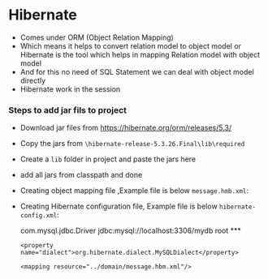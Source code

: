 # Hibernate
- Comes under ORM (Object Relation Mapping)
- Which means it helps to convert relation model to object model or Hibernate is the tool which helps in mapping Relation model with object model
- And for this no need of SQL Statement we can deal with object model directly
- Hibernate work in the session

### Steps to add jar fils to project
- Download jar files from https://hibernate.org/orm/releases/5.3/
- Copy the jars from `\hibernate-release-5.3.26.Final\lib\required`
- Create a `lib` folder in project and paste the jars here
- add all jars from classpath and done

- Creating object mapping file ,Example file is below `message.hmb.xml`:


	<?xml version="1.0" encoding="UTF-8"?>
	<!DOCTYPE hibernate-mapping PUBLIC 
	 "-//HIBERNATE/HIBERNATE MAPPING DTD 3.0//EN"
	 "http://www.hibernate.org/dtd/hibernate-mapping-3.0.dtd">
	 
	<hibernate-mapping>
	 <class name="Message" table="message">
	  <id name="id" column="id">
	   <generator class="native" />
	  </id>
	  <property name="text" column="text" type="string" />
	 </class>
	</hibernate-mapping>

- Creating Hibernate configuration file, Example file is below `hibernate-config.xml`:


	<?xml version="1.0" encoding="UTF-8"?>
	<!DOCTYPE hibernate-configuration PUBLIC 
	 "-//HIBERNATE/HIBERNATE Configuration DTD 3.0//EN"
	 "http://www.hibernate.org/dtd/hibernate-configuration-3.0.dtd">
	 
	<hibernate-configuration>
	 <session-factory>
	  <!--  Database connection settings -->
	  <property name="connection.driver_class">com.mysql.jdbc.Driver</property>
	  <property name="connection.url">jdbc:mysql://localhost:3306/mydb</property>
	  <property name="connection.username">root</property>
	  <property name="connection.password">***</property>
	 
	  <property name="dialect">org.hibernate.dialect.MySQLDialect</property>
	 
	  <mapping resource="../domain/message.hbm.xml"/>
	 
	 </session-factory>
	
	</hibernate-configuration>